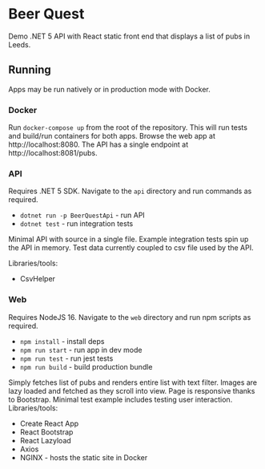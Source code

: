 # Beer Quest

Demo .NET 5 API with React static front end that displays a list of pubs in Leeds.

## Running

Apps may be run natively or in production mode with Docker.

### Docker

Run `docker-compose up` from the root of the repository. This will run tests and build/run containers for both apps. Browse the web app at http://localhost:8080. The API has a single endpoint at http://localhost:8081/pubs.

### API

Requires .NET 5 SDK. Navigate to the `api` directory and run commands as required.

- `dotnet run -p BeerQuestApi` - run API
- `dotnet test` - run integration tests

Minimal API with source in a single file. Example integration tests spin up the API in memory. Test data currently coupled to csv file used by the API.

Libraries/tools:

- CsvHelper

### Web

Requires NodeJS 16. Navigate to the `web` directory and run npm scripts as required.

- `npm install` - install deps
- `npm run start` - run app in dev mode
- `npm run test` - run jest tests
- `npm run build` - build production bundle

Simply fetches list of pubs and renders entire list with text filter. Images are lazy loaded and fetched as they scroll into view. Page is responsive thanks to Bootstrap. Minimal test example includes testing user interaction. Libraries/tools:

- Create React App
- React Bootstrap
- React Lazyload
- Axios
- NGINX - hosts the static site in Docker
